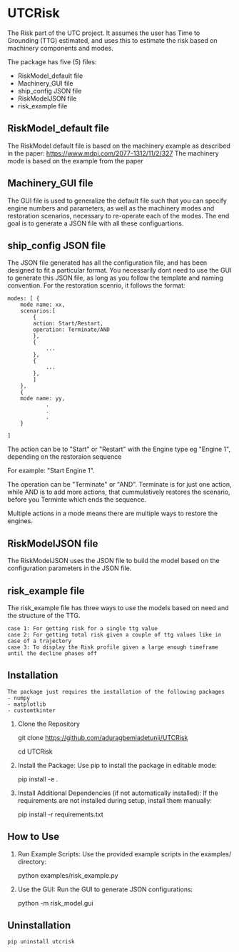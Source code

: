 # UTCRisk
The Risk part of the UTC project. It assumes the user has Time to Grounding (TTG) estimated, and uses this to estimate the risk based on machinery components and modes.

The package has five (5) files:
- RiskModel_default file
- Machinery_GUI file
- ship_config JSON file
- RiskModelJSON file
- risk_example file

## RiskModel_default file
The RiskModel default file is based on the machinery example as described in the paper: https://www.mdpi.com/2077-1312/11/2/327
The machinery mode is based on the example from the paper

## Machinery_GUI file
The GUI file is used to generalize the default file such that you can specify engine numbers and parameters, as well as the machinery modes and restoration scenarios,
necessary to re-operate each of the modes. The end goal is to generate a JSON file with all these configuartions.

## ship_config JSON file
The JSON file generated has all the configuration file, and has been designed to fit a particular format. You necessarily dont need to use the GUI to generate 
this JSON file, as long as you follow the template and naming convention. For the restoration scenrio, it follows the format:

    modes: [ {
        mode name: xx,
        scenarios:[
            {
            action: Start/Restart,
            operation: Terminate/AND
            },
            {
                ...
            },
            {
                ...
            }, 
            ]
        },
        {
        mode name: yy,
                .
                .
                .
        }
        
    ]

The action can be to "Start" or "Restart" with the Engine type eg "Engine 1", depending on the restoraion sequence

For example: "Start Engine 1".

The operation can be "Terminate" or "AND". Terminate is for just one action, while AND is to add more actions, that cummulatively restores the scenario, before you Terminte which ends the sequence.

Multiple actions in a mode means there are multiple ways to restore the engines.

## RiskModelJSON file
The RiskModelJSON uses the JSON file to build the model based on the configuration parameters in the JSON file.

## risk_example file
The risk_example file has three ways to use the models based on need and the structure of the TTG.

    case 1: For getting risk for a single ttg value
    case 2: For getting total risk given a couple of ttg values like in case of a trajectory
    case 3: To display the Risk profile given a large enough timeframe until the decline phases off



## Installation

    The package just requires the installation of the following packages
    - numpy
    - matplotlib
    - customtkinter


1. Clone the Repository 

    git clone https://github.com/aduragbemiadetunji/UTCRisk

    cd UTCRisk

2. Install the Package: Use pip to install the package in editable mode:

    pip install -e . 

3. Install Additional Dependencies (if not automatically installed): If the requirements are not installed during setup, install them manually:

    pip install -r requirements.txt


## How to Use

1. Run Example Scripts: Use the provided example scripts in the examples/ directory:

    python examples/risk_example.py

2. Use the GUI: Run the GUI to generate JSON configurations:

    python -m risk_model.gui

## Uninstallation

    pip uninstall utcrisk

